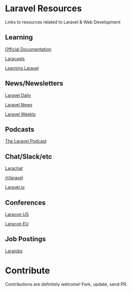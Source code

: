 # Laravel Resources
Links to resources related to Laravel &amp; Web Development

## Learning

[Official Documentation](https://laravel.com/docs/)

[Laracasts](http://laracasts.com/)

[Learning Laravel](http://learninglaravel.net/)

## News/Newsletters

[Laravel Daily](http://laraveldaily.com/)

[Laravel News](https://laravel-news.com/)

[Laravel Weekly](http://laravelweekly.com/)

## Podcasts

[The Laravel Podcast](http://www.laravelpodcast.com/)

## Chat/Slack/etc

[Larachat](http://larachat.co/)

[/r/laravel](http://reddit.com/r/laravel/)

[Laravel.io](http://laravel.io/)

## Conferences

[Laracon US](http://laracon.us/)

[Laracon EU](http://laracon.eu/)

## Job Postings

[Larajobs](http://larajobs.com/)

# Contribute
Contributions are definitely welcome! Fork, update, send PR.